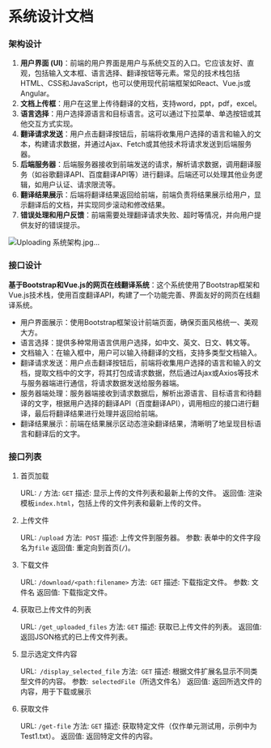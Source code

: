 # 系统设计文档

### 架构设计

1. **用户界面 (UI)**：前端的用户界面是用户与系统交互的入口。它应该友好、直观，包括输入文本框、语言选择、翻译按钮等元素。常见的技术栈包括HTML、CSS和JavaScript，也可以使用现代前端框架如React、Vue.js或Angular。
2. **文档上传框**：用户在这里上传待翻译的文档，支持word，ppt，pdf，excel。
3. **语言选择**：用户选择源语言和目标语言。这可以通过下拉菜单、单选按钮或其他交互方式实现。
4. **翻译请求发送**：用户点击翻译按钮后，前端将收集用户选择的语言和输入的文本，构建请求数据，并通过Ajax、Fetch或其他技术将请求发送到后端服务器。
5. **后端服务器**：后端服务器接收到前端发送的请求，解析请求数据，调用翻译服务（如谷歌翻译API、百度翻译API等）进行翻译。后端还可以处理其他业务逻辑，如用户认证、请求限流等。
6. **翻译结果展示**：后端将翻译结果返回给前端，前端负责将结果展示给用户，显示翻译后的文档，并实现同步滚动和修改结果。
7. **错误处理和用户反馈**：前端需要处理翻译请求失败、超时等情况，并向用户提供友好的错误提示。

![Uploading 系统架构.jpg…]()


### 接口设计

**基于Bootstrap和Vue.js的网页在线翻译系统**：这个系统使用了Bootstrap框架和Vue.js技术栈，使用百度翻译API，构建了一个功能完善、界面友好的网页在线翻译系统。

- 用户界面展示：使用Bootstrap框架设计前端页面，确保页面风格统一、美观大方。
- 语言选择：提供多种常用语言供用户选择，如中文、英文、日文、韩文等。
- 文档输入：在输入框中，用户可以输入待翻译的文档，支持多类型文档输入。
- 翻译请求发送：用户点击翻译按钮后，前端将收集用户选择的语言和输入的文档，提取文档中的文字，将其打包成请求数据，然后通过Ajax或Axios等技术与服务器端进行通信，将请求数据发送给服务器端。
- 服务器端处理：服务器端接收到请求数据后，解析出源语言、目标语言和待翻译的文字，根据用户选择的翻译API（百度翻译API），调用相应的接口进行翻译，最后将翻译结果进行处理并返回给前端。
- 翻译结果展示：前端在结果展示区动态渲染翻译结果，清晰明了地呈现目标语言和翻译后的文字。

### 接口列表

1. 首页加载

   URL: ```/```
   方法: ```GET```
   描述: 显示上传的文件列表和最新上传的文件。
   返回值: 渲染模板```index.html```，包括上传的文件列表和最新上传的文件。

2. 上传文件

   URL: ```/upload```
   方法:``` POST```
   描述: 上传文件到服务器。
   参数: 表单中的文件字段名为```file```
   返回值: 重定向到首页(```/```)。

3. 下载文件

   URL: ```/download/<path:filename>```
   方法:``` GET```
   描述: 下载指定文件。
   参数: 文件名
   返回值: 下载指定文件。

4. 获取已上传文件的列表

   URL: ```/get_uploaded_files```
   方法: ```GET```
   描述: 获取已上传文件的列表。
   返回值: 返回JSON格式的已上传文件列表。

5. 显示选定文件内容

   URL:``` /display_selected_file```
   方法:``` GET```
   描述: 根据文件扩展名显示不同类型文件的内容。
   参数:``` selectedFile```（所选文件名）
   返回值: 返回所选文件的内容，用于下载或展示

6. 获取文件

   URL: ```/get-file```
   方法: ```GET```
   描述: 获取特定文件（仅作单元测试用，示例中为Test1.txt）。
   返回值: 返回特定文件的内容。
